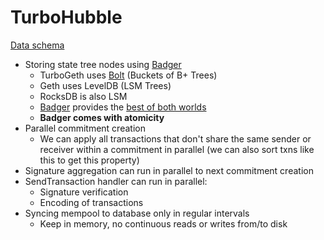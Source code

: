 # TurboHubble

[Data schema](https://www.notion.so/Data-schema-e16f81e2c7a84e9dbffe6391eae0f1aa)

- Storing state tree nodes using [Badger](https://github.com/dgraph-io/badger)
    - TurboGeth uses [Bolt](https://github.com/boltdb/bolt) (Buckets of B+ Trees)
    - Geth uses LevelDB (LSM Trees)
    - RocksDB is also LSM
    - [Badger](https://github.com/dgraph-io/badger) provides the [best of both worlds](https://medium.com/@giulio.rebuffo/turbo-geth-whats-different-the-database-5916e8ec834b)
    - **Badger comes with atomicity**
- Parallel commitment creation
    - We can apply all transactions that don't share the same sender or receiver within a commitment in parallel (we can also sort txns like this to get this property)
- Signature aggregation can run in parallel to next commitment creation
- SendTransaction handler can run in parallel:
    - Signature verification
    - Encoding of transactions
- Syncing mempool to database only in regular intervals
    - Keep in memory, no continuous reads or writes from/to disk

